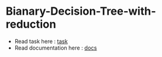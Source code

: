 # Bianary-Decision-Tree-with-reduction




- Read task here : [task](Task.pdf)
- Read documentation here : [docs](Documentation.pdf)
